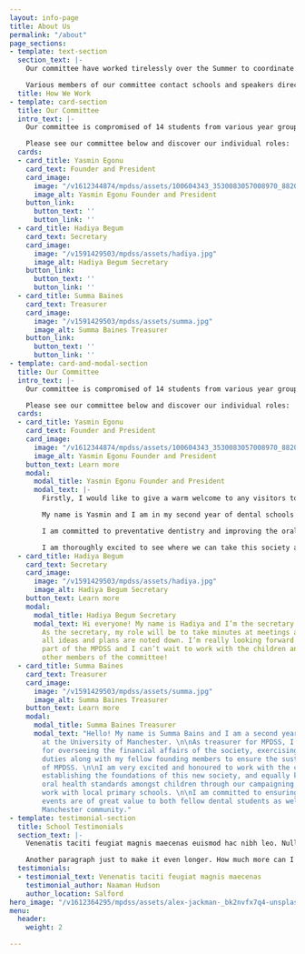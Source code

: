 ```yaml
---
layout: info-page
title: About Us
permalink: "/about"
page_sections:
- template: text-section
  section_text: |-
    Our committee have worked tirelessly over the Summer to coordinate primary school sessions and events which are carefully designed with our target audience in mind. We have also collaborated with specialists within the relevant dental fields to create these events.

    Various members of our committee contact schools and speakers directly in order to arrange educational sessions with them, however, we also welcome approach from schools and speakers that/who are interested in getting involved with our society.
  title: How We Work
- template: card-section
  title: Our Committee
  intro_text: |-
    Our committee is compromised of 14 students from various year groups and we all work together to deliver fun and informative primary school sessions, as well as talks and courses for dental students.

    Please see our committee below and discover our individual roles:
  cards:
  - card_title: Yasmin Egonu
    card_text: Founder and President
    card_image:
      image: "/v1612344874/mpdss/assets/100604343_3530083057008970_8820866041384009728_n_eydedx.jpg"
      image_alt: Yasmin Egonu Founder and President
    button_link:
      button_text: ''
      button_link: ''
  - card_title: Hadiya Begum
    card_text: Secretary
    card_image:
      image: "/v1591429503/mpdss/assets/hadiya.jpg"
      image_alt: Hadiya Begum Secretary
    button_link:
      button_text: ''
      button_link: ''
  - card_title: Summa Baines
    card_text: Treasurer
    card_image:
      image: "/v1591429503/mpdss/assets/summa.jpg"
      image_alt: Summa Baines Treasurer
    button_link:
      button_text: ''
      button_link: ''
- template: card-and-modal-section
  title: Our Committee
  intro_text: |-
    Our committee is compromised of 14 students from various year groups and we all work together to deliver fun and informative primary school sessions, as well as talks and courses for dental students.

    Please see our committee below and discover our individual roles:
  cards:
  - card_title: Yasmin Egonu
    card_text: Founder and President
    card_image:
      image: "/v1612344874/mpdss/assets/100604343_3530083057008970_8820866041384009728_n_eydedx.jpg"
      image_alt: Yasmin Egonu Founder and President
    button_text: Learn more
    modal:
      modal_title: Yasmin Egonu Founder and President
      modal_text: |-
        Firstly, I would like to give a warm welcome to any visitors to this website!

        My name is Yasmin and I am in my second year of dental schools at the University of Manchester. I set up MPDSS after identifying that I had (and still have) a vested interest in paediatric dentistry; but there were not many opportunities for me to learn about this speciality until later years.

        I am committed to preventative dentistry and improving the oral health of students in the Manchester area. In particular, I have wanted to focus on educating primary school students from lower socioeconomic backgrounds. I also have the aim of being able to open up the world of paediatric dentistry to any dental student at my University who is interested in learning more.

        I am thoroughly excited to see where we can take this society and I look forward to leading the committee.
  - card_title: Hadiya Begum
    card_text: Secretary
    card_image:
      image: "/v1591429503/mpdss/assets/hadiya.jpg"
      image_alt: Hadiya Begum Secretary
    button_text: Learn more
    modal:
      modal_title: Hadiya Begum Secretary
      modal_text: Hi everyone! My name is Hadiya and I’m the secretary for the MPDSS.
        As the secretary, my role will be to take minutes at meetings and ensure that
        all ideas and plans are noted down. I’m really looking forward to being a
        part of the MPDSS and I can’t wait to work with the children and also the
        other members of the committee!
  - card_title: Summa Baines
    card_text: Treasurer
    card_image:
      image: "/v1591429503/mpdss/assets/summa.jpg"
      image_alt: Summa Baines Treasurer
    button_text: Learn more
    modal:
      modal_title: Summa Baines Treasurer
      modal_text: "Hello! My name is Summa Bains and I am a second year dental student
        at the University of Manchester. \n\nAs treasurer for MPDSS, I am responsible
        for overseeing the financial affairs of the society, exercising fiduciary
        duties along with my fellow founding members to ensure the sustainability
        of MPDSS. \n\nI am very excited and honoured to work with the committee in
        establishing the foundations of this new society, and equally keen to raise
        oral health standards amongst children through our campaigning and outreach
        work with local primary schools. \n\nI am committed to ensuring all our hosted
        events are of great value to both fellow dental students as well as the wider
        Manchester community."
- template: testimonial-section
  title: School Testimonials
  section_text: |-
    Venenatis taciti feugiat magnis maecenas euismod hac nibh leo. Nulla fames dolor mi tempor curae quis congue maximus odio. Fringilla dignissim himenaeos nec posuere. Maximus mattis arcu quis aliquam ac.

    Another paragraph just to make it even longer. How much more can I add to the paragraph before I run out of ideas? Is it one sentence more, or even two, I don't know if I have anymore.
  testimonials:
  - testimonial_text: Venenatis taciti feugiat magnis maecenas
    testimonial_author: Naaman Hudson
    author_location: Salford
hero_image: "/v1612364295/mpdss/assets/alex-jackman-_bk2nvfx7q4-unsplash_qaschy.jpg"
menu:
  header:
    weight: 2

---
```

